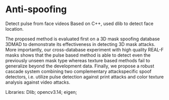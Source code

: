 # Anti-spoofing

Detect pulse from face videos Based on C++, used dlib to detect face location. 

The proposed method is evaluated first on a 3D mask spoofing database 3DMAD to demonstrate its effectiveness in detecting 3D mask attacks.
More importantly, our cross-database experiment with high quality REAL-F masks shows that the pulse based method is able to detect even the
previously unseen mask type whereas texture based methods fail to generalize beyond the development data. Finally, we propose a robust 
cascade system combining two complementary attackspecific spoof detectors, i.e. utilize pulse detection against print attacks and color 
texture analysis against video attacks.

Libraries: Dlib; opencv3.14; eigen;
